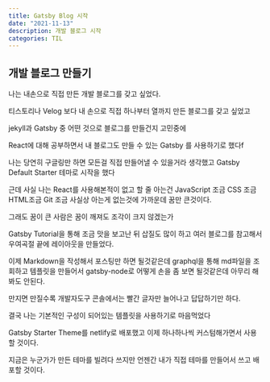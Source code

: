 ```yaml
---
title: Gatsby Blog 시작
date: "2021-11-13"
description: 개발 블로그 시작
categories: TIL
---
```


## 개발 블로그 만들기

나는 내손으로 직접 만든 개발 블로그를 갖고 싶었다.

티스토리나 Velog 보다 내 손으로 직접 하나부터 열까지 만든 블로그를 갖고 싶었고

jekyll과 Gatsby 중 어떤 것으로 블로그를 만들건지 고민중에

React에 대해 공부하면서 내 블로그도 만들 수 있는 Gatsby 를 사용하기로 했다f

나는 당연히 구글링만 하면 모든걸 직접 만들어낼 수 있을거라 생각했고 Gatsby Default Starter 테마로 시작을 했다

근데 사실 나는 React를 사용해본적이 없고
할 줄 아는건 JavaScript 조금 CSS 조금 HTML조금 Git 조금
사실상 아는게 없는것에 가까운데 꿈만 큰것이다.

그래도 꿈이 큰 사람은 꿈이 깨져도 조각이 크지 않겠는가

Gatsby Tutorial을 통해 조금 맛을 보고난 뒤 삽질도 많이 하고 여러 블로그를 참고해서 우여곡절 끝에 레이아웃을 만들었다.

이제 Markdown을 작성해서 포스팅만 하면 될것같은데
graphql을 통해 md파일을 조회하고 템플릿을 만들어서 gatsby-node로 어떻게 손을 좀 보면 될것같은데 아무리 해봐도 안된다.

만지면 만질수록 개발자도구 콘솔에서는 빨간 글자만 늘어나고 답답하기만 하다.

결국 나는 기본적인 구성이 되어있는 템플릿을 사용하기로 마음먹었다

Gatsby Starter Theme를 netlify로 배포했고 이제 하나하나씩 커스텀해가면서 사용할 것이다.

지금은 누군가가 만든 테마를 빌려다 쓰지만 언젠간 내가 직접 테마를 만들어서 쓰고 배포할 것이다.
